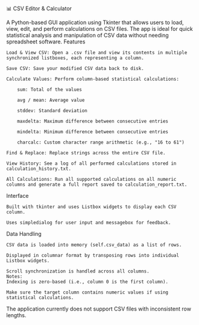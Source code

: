 
📊 CSV Editor & Calculator

A Python-based GUI application using Tkinter that allows users to load, view, edit, and perform calculations on CSV files. The app is ideal for quick statistical analysis and manipulation of CSV data without needing spreadsheet software.
Features

    Load & View CSV: Open a .csv file and view its contents in multiple synchronized listboxes, each representing a column.

    Save CSV: Save your modified CSV data back to disk.

    Calculate Values: Perform column-based statistical calculations:

        sum: Total of the values

        avg / mean: Average value

        stddev: Standard deviation

        maxdelta: Maximum difference between consecutive entries

        mindelta: Minimum difference between consecutive entries

        charcalc: Custom character range arithmetic (e.g., "16 to 61")

    Find & Replace: Replace strings across the entire CSV file.

    View History: See a log of all performed calculations stored in calculation_history.txt.

    All Calculations: Run all supported calculations on all numeric columns and generate a full report saved to calculation_report.txt.


Interface

    Built with tkinter and uses Listbox widgets to display each CSV column.

    Uses simpledialog for user input and messagebox for feedback.

Data Handling

    CSV data is loaded into memory (self.csv_data) as a list of rows.

    Displayed in columnar format by transposing rows into individual Listbox widgets.

    Scroll synchronization is handled across all columns.
    Notes:
    Indexing is zero-based (i.e., column 0 is the first column).

    Make sure the target column contains numeric values if using statistical calculations.

The application currently does not support CSV files with inconsistent row lengths.
